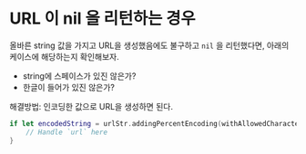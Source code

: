 # URL 이 nil 을 리턴하는 경우

올바른 string 값을 가지고 URL을 생성했음에도 불구하고 `nil` 을 리턴했다면, 아래의 케이스에 해당하는지 확인해보자.
- string에 스페이스가 있진 않은가?
- 한글이 들어가 있진 않은가?

해결방법: 인코딩한 값으로 URL을 생성하면 된다.

```swift
if let encodedString = urlStr.addingPercentEncoding(withAllowedCharacters: .urlQueryAllowed), let url = URL(string: encodedString) {
    // Handle `url` here
}
```
